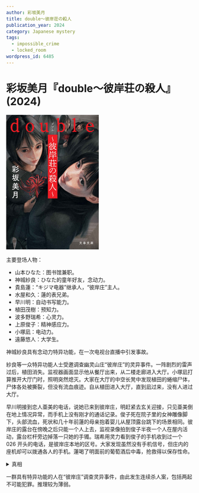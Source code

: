 ```yaml
---
author: 彩坂美月
title: double〜彼岸荘の殺人
publication_year: 2024
category: Japanese mystery
tags:
  - impossible_crime
  - locked_room
wordpress_id: 6485
---
```


# 彩坂美月『double〜彼岸荘の殺人』(2024)

<img src=images/2024_cover.jpg width=250/>

主要登场人物：
* 山本ひなた：图书馆兼职。
* 神城紗良：ひなた的童年好友，念动力。
* 貴島蓮：“キジマ电器”继承人，“彼岸庄”主人。
* 水屋和久：蓮的表兄弟。
* 早川明：自动书写能力。
* 植田茂樹：预知力。
* 波多野瑞希：心灵力。
* 上原俊子：精神感应力。
* 小塚凪：电动力。
* 遠藤悠人：大学生。

神城紗良具有念动力特异功能，在一次电视台直播中引发事故。

紗良等一众特异功能人士受邀调查幽灵山庄“彼岸庄”的灵异事件。一阵剧烈的雷声过后，植田消失。监视器画面显示他从餐厅出来，从二楼走廊进入大厅。小塚凪打算推开大厅门时，照明突然熄灭。大家在大厅的中空长凳中发现植田的蜷缩尸体，尸体各处被撕裂，但没有流血痕迹。自从植田进入大厅，直到凪过来，没有人进过大厅。

早川明接到恋人亜美的电话，说她已来到彼岸庄，明赶紧去玄关迎接，只见亜美倒在地上情况异常，而手机上没有刚才的通话记录。俊子死在院子里的女神雕像脚下，头部流血，死状和几十年前蓮的母亲抱着婴儿从屋顶露台跳下的场景相同。彼岸庄的露台在傍晚之后只能一个人上去，监视录像拍到俊子半夜一个人在屋内活动，露台栏杆旁边掉落一只她的手镯。瑞希用灵力看到俊子的手机收到过一个 026 开头的电话，是彼岸庄本地的区号。大家发现虽然没有手机信号，但庄内的座机却可以拨通各人的手机。蓮喝了明面前的葡萄酒后中毒，抢救得以保存性命。

<details><summary>真相</summary>
植田藏在大厅的长凳中打算吓唬紗良，凪被打雷激发电动力，使植田体内水分蒸发，水蒸气使其身体表面破裂。凪对自己所为一无所知。凶手利用植田的死亡场景误导大家相信植田被彼岸庄杀死。凶手担心俊子通过心灵感应发现自己做的事情，所以用庄内电话把她叫出去打晕，带到露台上推下去（失去意识的人不算人，不违反晚上只能一人上露台的幽灵设定）。凶手给明的葡萄酒里下毒，却不知道他对葡萄酒过敏，由排除法可知犯人是和久。紗良的念动力无法由本人发动，必须要ひなた在身边触发。
</details>

一群具有特异功能的人在“彼岸庄”调查灵异事件，由此发生连续杀人案，包括两起不可能犯罪。推理较为薄弱。